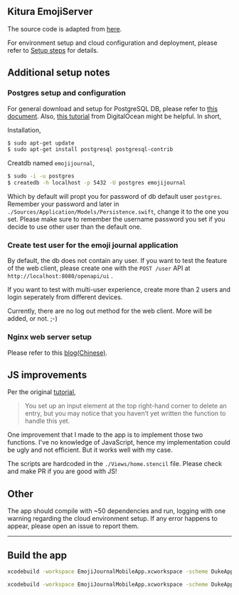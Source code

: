 ## Kitura EmojiServer

The source code is adapted from [here](https://www.raywenderlich.com/1032630-kitura-stencil-tutorial-how-to-make-websites-with-swift).

For environment setup and cloud configuration and deployment, please refer to [Setup steps](./SETUP.md) for details.

## Additional setup notes

### Postgres setup and configuration

For general download and setup for PostgreSQL DB, please refer to [this document](https://www.tutorialspoint.com/postgresql/postgresql_environment.htm). Also, [this tutorial](https://www.digitalocean.com/community/tutorials/how-to-install-and-use-postgresql-on-ubuntu-16-04) from DigitalOcean might be helpful.
In short,

Installation, 
```sh
$ sudo apt-get update
$ sudo apt-get install postgresql postgresql-contrib
```

Creatdb named `emojijournal`,
```sh
$ sudo -i -u postgres
$ createdb -h localhost -p 5432 -U postgres emojijournal
```
Which by default will propt you for password of db default user `postgres`. Remember your password and later in `./Sources/Application/Models/Persistence.swift`, change it to the one you set. Please make sure to remember the username password you set if you decide to use other user than the default one.

### Create test user for the emoji journal application

By default, the db does not contain any user. If you want to test the feature of the web client, please create one with the `POST /user` API at `http://localhost:8080/openapi/ui` .

If you want to test with multi-user experience, create more than 2 users and login seperately from different devices.

Currently, there are no log out method for the web client. More will be added, or not. ;-)

### Nginx web server setup

Please refer to this [blog(Chinese)](https://yo1995.github.io/coding/kitura-deployment/).

## JS improvements

Per the original [tutorial]((https://www.raywenderlich.com/1032630-kitura-stencil-tutorial-how-to-make-websites-with-swift)),
> You set up an input element at the top right-hand corner to delete an entry, but you may notice that you haven’t yet written the function to handle this yet.

One improvement that I made to the app is to implement those two functions. I've no knowledge of JavaScript, hence my implementation could be ugly and not efficient. But it works well with my case.

The scripts are hardcoded in the `./Views/home.stencil` file. Please check and make PR if you are good with JS!

## Other

The app should compile with ~50 dependencies and run, logging with one warning regarding the cloud environment setup. If any error happens to appear, please open an issue to report them.

---

## Build the app

```sh
xcodebuild -workspace EmojiJournalMobileApp.xcworkspace -scheme DukeAppStore clean build CODE_SIGN_IDENTITY="" CODE_SIGNING_REQUIRED=NO CODE_SIGNING_ALLOWED=NO

xcodebuild -workspace EmojiJournalMobileApp.xcworkspace -scheme DukeAppStore clean
```

